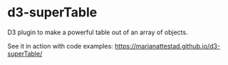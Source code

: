 # d3-superTable
D3 plugin to make a powerful table out of an array of objects. 

See it in action with code examples: https://marianattestad.github.io/d3-superTable/
